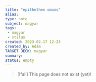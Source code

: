 ```yaml
---
title: "epithethen omans"
alias: 
type: note
subject: magyar
tags:
 - magyar
 - stílus
created: 2023.02.17 12:23
created_by: Ádám
TARGET DECK: magyar
summary: 
status: empty
---
```

> [!fail] This page does not exist (yet)!